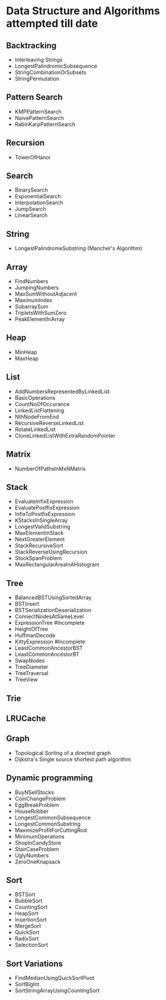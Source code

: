 # Data Structure and Algorithms attempted till date

Backtracking
-----------------------------
- Interleaving Strings
- LongestPalindromicSubsequence
- StringCombinationOrSubsets
- StringPermutation

Pattern Search
------------------------------
- KMPPatternSearch
- NaivePatternSearch
- RabinKarpPatternSearch

Recursion
------------------------------
- TowerOfHanoi

Search
-------------------------------
- BinarySearch
- ExponentialSearch 
- InterpolationSearch
- JumpSearch
- LinearSearch

String
-------------------------------
- LongestPalindromeSubstring (Mancher's Algorithm)

Array
-------------------------------
- FindNumbers
- JumpingNumbers
- MaxSumWithoutAdjacent
- MaximumIndex	
- SubarraySum
- TripletsWithSumZero
- PeakElementInArray

Heap
-------------------------------
- MinHeap
- MaxHeap

List
------------------------------
- AddNumbersRepresentedByLinkedList
- BasicOperations
- CountNoOfOccurance 
- LinkedListFlattening 
- NthNodeFromEnd 
- RecursiveReverseLinkedList
- RotateLinkedList
- CloneLinkedListWithExtraRandomPointer

Matrix
---------------------------------
- NumberOfPathsInMxNMatrix

Stack
--------------------------------
- EvaluateInfixExpression		
- EvaluatePostfixExpression	
- InfixToPostfixExpression	
- KStacksInSingleArray		
- LongestValidSubstring		
- MaxElementInStack			
- NextGreaterElement			
- StackRecursiveSort			
- StackReverseUsingRecursion	
- StockSpanProblem
- MaxRectangularAreaInAHistogram

Tree
---------------------------------
- BalancedBSTUsingSortedArray
- BSTInsert
- BSTSerializationDeserialization
- ConnectNodesAtSameLevel		
- ExpressionTree #Incomplete			
- HeightOfTree				
- HuffmanDecode
- KittyExpression #Incomplete
- LeastCommonAncestorBST
- LeastCommonAncestorBT			
- SwapNodes
- TreeDiameter				
- TreeTraversal				
- TreeView		

Trie
------------------------------------

LRUCache
------------------------------------

Graph
------------------------------------
- Topological Sorting of a directed graph
- Dijkstra's Single source shortest path algorithm

Dynamic programming
------------------------------------
- BuyNSellStocks
- CoinChangeProblem
- EggBreakProblem
- HouseRobber
- LongestCommonSubsequence
- LongestCommonSubstring
- MaximizeProfitForCuttingRod
- MinimumOperations
- ShopInCandyStore
- StairCaseProblem
- UglyNumbers
- ZeroOneKnapsack

Sort
------------------------------------
- BSTSort
- BubbleSort
- CountingSort
- HeapSort
- InsertionSort
- MergeSort
- QuickSort
- RadixSort
- SelectionSort

Sort Variations
------------------------------------
- FindMedianUsingQuickSortPivot
- SortBigInt
- SortStringArrayUsingCountingSort
